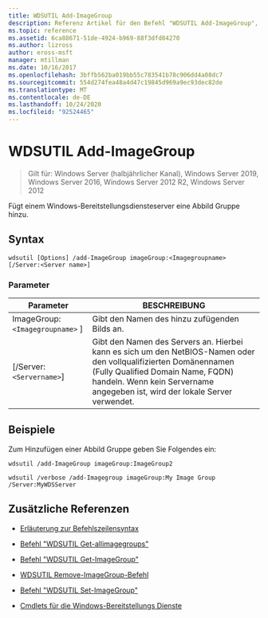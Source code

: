 ```yaml
---
title: WDSUTIL Add-ImageGroup
description: Referenz Artikel für den Befehl "WDSUTIL Add-ImageGroup", mit dem einem Windows-Bereitstellungsdiensteserver eine Abbild Gruppe hinzugefügt wird.
ms.topic: reference
ms.assetid: 6ca88671-51de-4924-b969-88f3dfd84270
ms.author: lizross
author: eross-msft
manager: mtillman
ms.date: 10/16/2017
ms.openlocfilehash: 3bffb562ba019bb55c783541b78c906dd4a08dc7
ms.sourcegitcommit: 554d274fea48a4d47c19845d969a9ec93dec82de
ms.translationtype: MT
ms.contentlocale: de-DE
ms.lasthandoff: 10/24/2020
ms.locfileid: "92524465"
---
```

# <a name="wdsutil-add-imagegroup"></a>WDSUTIL Add-ImageGroup

> Gilt für: Windows Server (halbjährlicher Kanal), Windows Server 2019, Windows Server 2016, Windows Server 2012 R2, Windows Server 2012

Fügt einem Windows-Bereitstellungsdiensteserver eine Abbild Gruppe hinzu.

## <a name="syntax"></a>Syntax

```
wdsutil [Options] /add-ImageGroup imageGroup:<Imagegroupname> [/Server:<Server name>]
```

### <a name="parameters"></a>Parameter

| Parameter | BESCHREIBUNG |
|--|--|
| ImageGroup: `<Imagegroupname>` ] | Gibt den Namen des hinzu zufügenden Bilds an. |
| [/Server:`<Servername>`] | Gibt den Namen des Servers an. Hierbei kann es sich um den NetBIOS-Namen oder den vollqualifizierten Domänennamen (Fully Qualified Domain Name, FQDN) handeln. Wenn kein Servername angegeben ist, wird der lokale Server verwendet. |

## <a name="examples"></a>Beispiele

Zum Hinzufügen einer Abbild Gruppe geben Sie Folgendes ein:

```
wdsutil /add-ImageGroup imageGroup:ImageGroup2
```

```
wdsutil /verbose /add-Imagegroup imageGroup:My Image Group /Server:MyWDSServer
```

## <a name="additional-references"></a>Zusätzliche Referenzen

- [Erläuterung zur Befehlszeilensyntax](command-line-syntax-key.md)

- [Befehl "WDSUTIL Get-allimagegroups"](wdsutil-get-allimagegroups.md)

- [Befehl "WDSUTIL Get-ImageGroup"](wdsutil-get-imagegroup.md)

- [WDSUTIL Remove-ImageGroup-Befehl](wdsutil-remove-imagegroup.md)

- [Befehl "WDSUTIL Set-ImageGroup"](wdsutil-set-imagegroup.md)

- [Cmdlets für die Windows-Bereitstellungs Dienste](/powershell/module/wds)
